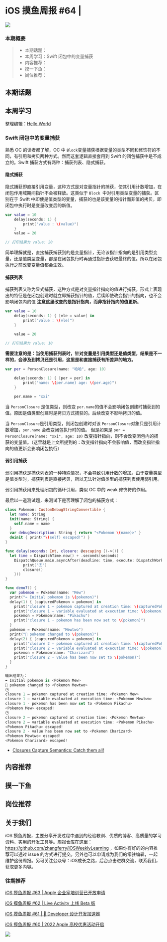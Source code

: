 # iOS 摸鱼周报 #64 | 

![](https://cdn.zhangferry.com/Images/moyu_weekly_cover.jpeg)

### 本期概要

> * 本期话题：
> * 本周学习：Swift 闭包中的变量捕获
> * 内容推荐：
> * 摸一下鱼：
> * 岗位推荐：

## 本期话题



## 本周学习

整理编辑：[Hello World](https://juejin.cn/user/2999123453164605/posts)

### Swift 闭包中的变量捕获

熟悉 OC 的读者都了解，OC 中 `Block`变量捕获根据变量的类型不同和修饰符的不同，有引用和拷贝两种方式。然而这套逻辑直接套用到 Swift 的闭包捕获中是不成立的。Swift 捕获方式有两种：捕获列表、隐式捕获。

#### 隐式捕获

隐式捕获即直接引用变量，这种方式是对变量指针的捕获，使其引用计数增加，在闭包作用域期间指针不会被释放。这类似于 `Block `中对引用类型变量的捕获。区别在于 Swift 中即使是值类型的变量，捕获的也是该变量的指针而非值的拷贝，即闭包中执行时是变量改变后的新值。

```swift
var value = 10
    delay(seconds: 1) {
        print("value : \(value)")
    }
    value = 20

// 打印结果为 value: 20
```

简单理解就是，直接捕获捕获到的是变量指针，无论该指针指向的是引用类型变量，还是值类型变量，都是在闭包执行时再通过指针去获取最终的值。所以在闭包执行之前改变变量值都会生效。

#### 捕获列表

捕获列表又称为显式捕获，这种方式是对变量指针指向的值进行捕获。形式上表现出的特征是在闭包创建时就立即捕获指针的值，后续即使改变指针的指向，也不会影响闭包内的值 **注意这里改变的是指针指向，而非指针指向的值更新**。

```swift
var value = 10
    delay(seconds: 1) { [vle = value] in
        print("value : \(vle)")
    }

    value = 20

// 打印结果为 value: 10
```

**需要注意的是：当使用捕获列表时，针对变量是引用类型还是值类型，结果是不一样的，会涉及到拷贝还是引用，这里是和直接捕获有所差异的地方。**

```swift
var per = PersonClosure(name: "哈哈", age: 10)
    
    delay(seconds: 1) { [per = per] in
        print("name: \(per.name) age: \(per.age)")
    }

    per.name = "xxi"
```

当 `PersonClosure` 是值类型，则改变 `per.name`的值不会影响闭包创建时捕获到的值。原因是值类型创建时是拷贝方式捕获的。后续改变不影响拷贝的值。

当 `PersonClosure`是引用类型，则闭包创建时对该 `PersonClosure`对象只是引用计数增加，`per.name` 会改变闭包执行时的值。 但是如果是 `per = PersonClosure(name: "xxi", age: 10)` 改变指针指向，则不会改变闭包内的捕获的变量值。（这里就是上文所提到的：改变指针指向不会影响值，而改变指针指向的值更新会影响闭包执行）

#### 弱引用捕获

弱引用捕获是捕获列表的一种特殊情况，不会导致引用计数的增加。由于变量类型是值类型时，捕获列表是直接拷贝，所以无法针对值类型的捕获列表使用弱引用。

弱引用捕获用来处理闭包的循环引用，类似 OC 中的 weak 修饰符的作用。

最后以一道测试题，来测试下是否理解了闭包的捕获方式：

```swift
class Pokemon: CustomDebugStringConvertible {
  let name: String
  init(name: String) {
    self.name = name
  }
  var debugDescription: String { return "<Pokemon \(name)>" }
  deinit { print("\(self) escaped!") }
}

func delay(seconds: Int, closure: @escaping ()->()) {
  let time = DispatchTime.now() + .seconds(seconds)
    DispatchQueue.main.asyncAfter(deadline: time, execute: DispatchWorkItem(block: {
        print("🕑")
        closure()
    }))
}

func demo7() {
  var pokemon = Pokemon(name: "Mew")
  print("➡️ Initial pokemon is \(pokemon)")
  delay(1) { [capturedPokemon = pokemon] in
    print("closure 1 — pokemon captured at creation time: \(capturedPokemon)")
    print("closure 1 — variable evaluated at execution time: \(pokemon)")
    pokemon = Pokemon(name: "Pikachu")
    print("closure 1 - pokemon has been now set to \(pokemon)")
  }
  pokemon = Pokemon(name: "Mewtwo")
  print("🔄 pokemon changed to \(pokemon)")
  delay(2) { [capturedPokemon = pokemon] in
    print("closure 2 — pokemon captured at creation time: \(capturedPokemon)")
    print("closure 2 — variable evaluated at execution time: \(pokemon)")
    pokemon = Pokemon(name: "Charizard")
    print("closure 2 - value has been now set to \(pokemon)")
  }
}

输出结果为：
➡️ Initial pokemon is <Pokemon Mew>
🔄 pokemon changed to <Pokemon Mewtwo>
🕑
closure 1 — pokemon captured at creation time: <Pokemon Mew>
closure 1 — variable evaluated at execution time: <Pokemon Mewtwo>
closure 1 - pokemon has been now set to <Pokemon Pikachu>
<Pokemon Mew> escaped!
🕑
closure 2 — pokemon captured at creation time: <Pokemon Mewtwo>
closure 2 — variable evaluated at execution time: <Pokemon Pikachu>
<Pokemon Pikachu> escaped!
closure 2 - value has been now set to <Pokemon Charizard>
<Pokemon Mewtwo> escaped!
<Pokemon Charizard> escaped!
```

- [Closures Capture Semantics: Catch them all!](https://alisoftware.github.io/swift/closures/2016/07/25/closure-capture-1/ "Closures Capture Semantics: Catch them all!")

## 内容推荐



## 摸一下鱼



## 岗位推荐



## 关于我们

iOS 摸鱼周报，主要分享开发过程中遇到的经验教训、优质的博客、高质量的学习资料、实用的开发工具等。周报仓库在这里：https://github.com/zhangferry/iOSWeeklyLearning ，如果你有好的的内容推荐可以通过 issue 的方式进行提交。另外也可以申请成为我们的常驻编辑，一起维护这份周报。另可关注公众号：iOS成长之路，后台点击进群交流，联系我们，获取更多内容。

### 往期推荐

[iOS 摸鱼周报 #63 | Apple 企业家培训营已开放申请](https://mp.weixin.qq.com/s/nAMshUG4AjWLAAHOFPVqXg)

[iOS 摸鱼周报 #62 |  Live Activity 上线 Beta 版 ](https://mp.weixin.qq.com/s/HySX4Yaf3Zxy8Wn-LyUO0A)

[iOS 摸鱼周报 #61 |  Developer 设计开发加速器](https://mp.weixin.qq.com/s/WfwqRhC-9-isUanv8ZnvMQ)

[iOS 摸鱼周报 #60 | 2022 Apple 高校优惠活动开启](https://mp.weixin.qq.com/s/5chb-a9u7VMdLis1FG6B6Q)

![](https://cdn.zhangferry.com/Images/WechatIMG384.jpeg)
